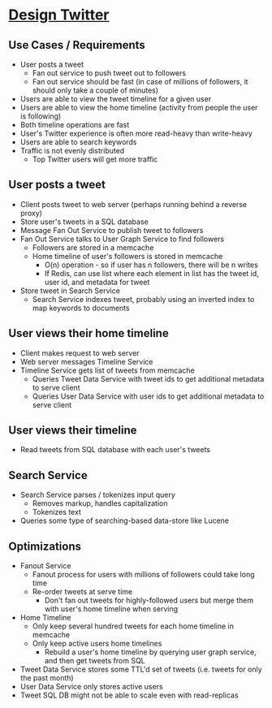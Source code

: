 # [Design Twitter](https://github.com/donnemartin/system-design-primer/tree/master/solutions/system_design/twitter)

## Use Cases / Requirements

* User posts a tweet
  * Fan out service to push tweet out to followers
  * Fan out service should be fast (in case of millions of followers, it should only take a couple of minutes)
* Users are able to view the tweet timeline for a given user
* Users are able to view the home timeline (activity from people the user is following)
* Both timeline operations are fast
* User's Twitter experience is often more read-heavy than write-heavy
* Users are able to search keywords
* Traffic is not evenly distributed
  * Top Twitter users will get more traffic

## User posts a tweet

* Client posts tweet to web server (perhaps running behind a reverse proxy)
* Store user's tweets in a SQL database
* Message Fan Out Service to publish tweet to followers
* Fan Out Service talks to User Graph Service to find followers
  * Followers are stored in a memcache
  * Home timeline of user's followers is stored in memcache
    * O(n) operation - so if user has n followers, there will be n writes
    * If Redis, can use list where each element in list has the tweet id, user id, and metadata for tweet
* Store tweet in Search Service
  * Search Service indexes tweet, probably using an inverted index to map keywords to documents

## User views their home timeline

* Client makes request to web server
* Web server messages Timeline Service
* Timeline Service gets list of tweets from memcache
  * Queries Tweet Data Service with tweet ids to get additional metadata to serve client
  * Queries User Data Service with user ids to get additional metadata to serve client

## User views their timeline

* Read tweets from SQL database with each user's tweets

## Search Service

* Search Service parses / tokenizes input query 
  * Removes markup, handles capitalization
  * Tokenizes text
* Queries some type of searching-based data-store like Lucene

## Optimizations

* Fanout Service
  * Fanout process for users with millions of followers could take long time
  * Re-order tweets at serve time
    * Don't fan out tweets for highly-followed users but merge them with user's home timeline when serving
* Home Timeline
  * Only keep several hundred tweets for each home timeline in memcache
  * Only keep active users home timelines
    * Rebuild a user's home timeline by querying user graph service, and then get tweets from SQL
* Tweet Data Service stores some TTL'd set of tweets (i.e. tweets for only the past month)
* User Data Service only stores active users
* Tweet SQL DB might not be able to scale even with read-replicas

